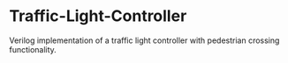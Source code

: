 # Traffic-Light-Controller
Verilog implementation of a traffic light controller with pedestrian crossing functionality.
